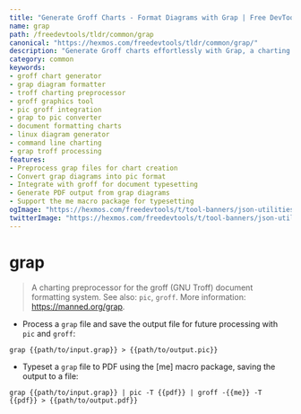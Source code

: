 ```yaml
---
title: "Generate Groff Charts - Format Diagrams with Grap | Free DevTools"
name: grap
path: /freedevtools/tldr/common/grap
canonical: "https://hexmos.com/freedevtools/tldr/common/grap/"
description: "Generate Groff charts effortlessly with Grap, a charting preprocessor for creating diagrams in the Groff document formatting system. Free online tool, no registration required."
category: common
keywords:
- groff chart generator
- grap diagram formatter
- troff charting preprocessor
- groff graphics tool
- pic groff integration
- grap to pic converter
- document formatting charts
- linux diagram generator
- command line charting
- grap troff processing
features:
- Preprocess grap files for chart creation
- Convert grap diagrams into pic format
- Integrate with groff for document typesetting
- Generate PDF output from grap diagrams
- Support the me macro package for typesetting
ogImage: "https://hexmos.com/freedevtools/t/tool-banners/json-utilities-banner.png"
twitterImage: "https://hexmos.com/freedevtools/t/tool-banners/json-utilities-banner.png"
---
```


# grap

> A charting preprocessor for the groff (GNU Troff) document formatting system.
> See also: `pic`, `groff`.
> More information: <https://manned.org/grap>.

- Process a `grap` file and save the output file for future processing with `pic` and `groff`:

`grap {{path/to/input.grap}} > {{path/to/output.pic}}`

- Typeset a `grap` file to PDF using the [me] macro package, saving the output to a file:

`grap {{path/to/input.grap}} | pic -T {{pdf}} | groff -{{me}} -T {{pdf}} > {{path/to/output.pdf}}`
